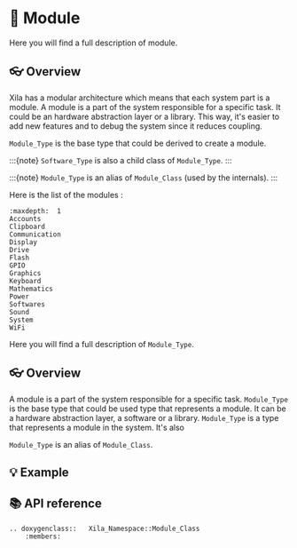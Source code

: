 # 🧩 Module

Here you will find a full description of module.

## 👓 Overview

Xila has a modular architecture which means that each system part is a module.
A module is a part of the system responsible for a specific task. It could be an hardware abstraction layer or a library.
This way, it's easier to add new features and to debug the system since it reduces coupling.

`Module_Type` is the base type that could be derived to create a module.

:::{note}
`Software_Type` is also a child class of `Module_Type`.
:::

:::{note}
`Module_Type` is an alias of `Module_Class` (used by the internals).
:::

Here is the list of the modules :

```{toctree}
:maxdepth:  1
Accounts
Clipboard
Communication
Display
Drive
Flash
GPIO
Graphics
Keyboard
Mathematics
Power
Softwares
Sound
System
WiFi
```

Here you will find a full description of `Module_Type`.

## 👓 Overview

A module is a part of the system responsible for a specific task. `Module_Type` is the base type that could be used type that represents a module. 
It can be a hardware abstraction layer, a software or a library.
`Module_Type` is a type that represents a module in the system. It's also 

`Module_Type` is an alias of `Module_Class`.

## 💡 Example

## 📚 API reference

```{eval-rst}
.. doxygenclass::   Xila_Namespace::Module_Class
    :members:
```